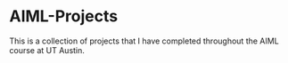 # AIML-Projects

This is a collection of projects that I have completed throughout the AIML course at UT Austin.
